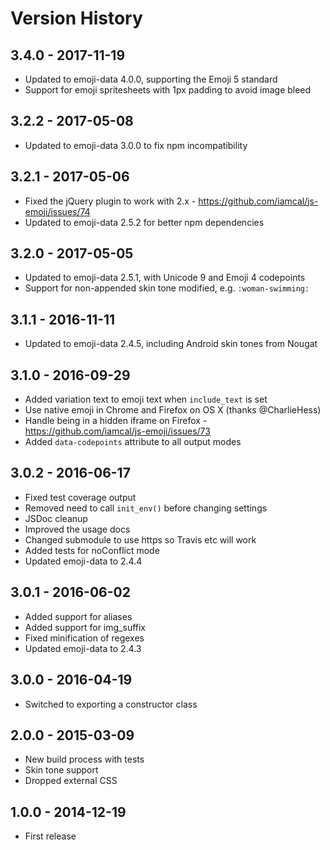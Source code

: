 # Version History

## 3.4.0 - 2017-11-19

* Updated to emoji-data 4.0.0, supporting the Emoji 5 standard
* Support for emoji spritesheets with 1px padding to avoid image bleed


## 3.2.2 - 2017-05-08

* Updated to emoji-data 3.0.0 to fix npm incompatibility


## 3.2.1 - 2017-05-06

* Fixed the jQuery plugin to work with 2.x - https://github.com/iamcal/js-emoji/issues/74
* Updated to emoji-data 2.5.2 for better npm dependencies


## 3.2.0 - 2017-05-05

* Updated to emoji-data 2.5.1, with Unicode 9 and Emoji 4 codepoints
* Support for non-appended skin tone modified, e.g. `:woman-swimming:`


## 3.1.1 - 2016-11-11

* Updated to emoji-data 2.4.5, including Android skin tones from Nougat


## 3.1.0 - 2016-09-29

* Added variation text to emoji text when `include_text` is set
* Use native emoji in Chrome and Firefox on OS X (thanks @CharlieHess)
* Handle being in a hidden iframe on Firefox - https://github.com/iamcal/js-emoji/issues/73
* Added `data-codepoints` attribute to all output modes


## 3.0.2 - 2016-06-17

* Fixed test coverage output
* Removed need to call `init_env()` before changing settings
* JSDoc cleanup
* Improved the usage docs
* Changed submodule to use https so Travis etc will work
* Added tests for noConflict mode
* Updated emoji-data to 2.4.4


## 3.0.1 - 2016-06-02

* Added support for aliases
* Added support for img_suffix
* Fixed minification of regexes
* Updated emoji-data to 2.4.3


## 3.0.0 - 2016-04-19

* Switched to exporting a constructor class


## 2.0.0 - 2015-03-09

* New build process with tests
* Skin tone support
* Dropped external CSS


## 1.0.0 - 2014-12-19

* First release
